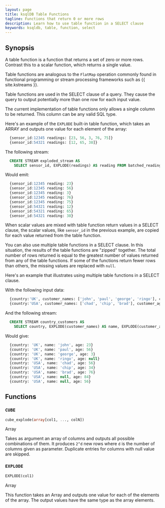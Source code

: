 ```yaml
---
layout: page
title: ksqlDB Table Functions
tagline: Functions that return 0 or more rows
description: Learn how to use table function in a SELECT clause  
keywords: ksqldb, table, function, select
---
```


## Synopsis

A table function is a function that returns a set of zero or more rows.
Contrast this to a scalar function, which returns a single value.

Table functions are analogous to the `FlatMap` operation commonly found in
functional programming or stream processing frameworks such as
{{ site.kstreams }}.

Table functions are used in the SELECT clause of a query. They cause the query
to output potentially more than one row for each input value.

The current implementation of table functions only allows a single column
to be returned. This column can be any valid SQL type.

Here's an example of the `EXPLODE` built-in table function, which takes an
ARRAY and outputs one value for each element of the array:

```sql
  {sensor_id:12345 readings: [23, 56, 3, 76, 75]}
  {sensor_id:54321 readings: [12, 65, 38]}
```

The following stream:

```sql
  CREATE STREAM exploded_stream AS
    SELECT sensor_id, EXPLODE(readings) AS reading FROM batched_readings;
```

Would emit:

```sql
  {sensor_id:12345 reading: 23}
  {sensor_id:12345 reading: 56}
  {sensor_id:12345 reading: 3}
  {sensor_id:12345 reading: 76}
  {sensor_id:12345 reading: 75}
  {sensor_id:54321 reading: 12}
  {sensor_id:54321 reading: 65}
  {sensor_id:54321 reading: 38}
```

When scalar values are mixed with table function return values in a SELECT
clause, the scalar values, like `sensor_id` in the previous example, are
copied for each value returned from the table function.

You can also use multiple table functions in a SELECT clause. In this
situation, the results of the table functions are "zipped" together. The total
number of rows returned is equal to the greatest number of values returned from
any of the table functions. If some of the functions return fewer rows than
others, the missing values are replaced with ``null``.

Here's an example that illustrates using multiple table functions in a SELECT
clause.

With the following input data:

```sql
  {country:'UK', customer_names: ['john', 'paul', 'george', 'ringo'], customer_ages: [23, 56, 3]}
  {country:'USA', customer_names: ['chad', 'chip', 'brad'], customer_ages: [56, 34, 76, 84, 56]}
```

And the following stream:

```sql
  CREATE STREAM country_customers AS
    SELECT country, EXPLODE(customer_names) AS name, EXPLODE(customer_ages) AS age FROM country_batches;
```

Would give:

```sql
  {country: 'UK', name: 'john', age: 23}
  {country: 'UK', name: 'paul', age: 56}
  {country: 'UK', name: 'george', age: 3}
  {country: 'UK', name: 'ringo', age: null}
  {country: 'USA', name: 'chad', age: 56}
  {country: 'USA', name: 'chip', age: 34}
  {country: 'USA', name: 'brad', age: 76}
  {country: 'USA', name: null, age: 84}
  {country: 'USA', name: null, age: 56}
```

## Functions

### `CUBE`

```sql
cube_explode(array[col1, ..., colN])
```

Array

Takes as argument an array of columns and outputs all possible combinations of them.
It produces `2^d` new rows where `d` is the number of columns given as parameter.
Duplicate entries for columns with null value are skipped.

### `EXPLODE`

```sql
EXPLODE(col1)
```

Array

This function takes an Array and outputs one value for each of the elements
of the array. The output values have the same type as the  array elements.                                                    